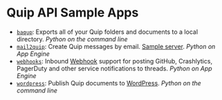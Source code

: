 Quip API Sample Apps
========

* [`baqup`](baqup): Exports all of your Quip folders and documents to a local directory. _Python on the command line_
* [`mail2quip`](mail2quip): Create Quip messages by email. [Sample server](http://mail2quip.appspot.com/). _Python on App Engine_
* [`webhooks`](webhooks): Inbound [Webhook](http://en.wikipedia.org/wiki/Webhook) support for posting GitHub, Crashlytics, PagerDuty and other service notifications to threads. _Python on App Engine_
* [`wordpress`](wordpress): Publish Quip documents to [WordPress](http://wordpress.org/). _Python on the command line_
